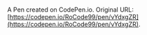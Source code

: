 # 

A Pen created on CodePen.io. Original URL: [https://codepen.io/RoCode99/pen/vYdxgZR](https://codepen.io/RoCode99/pen/vYdxgZR).

